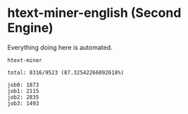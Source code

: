 # htext-miner-english (Second Engine)

Everything doing here is automated.

```
htext-miner

total: 8316/9523 (87.32542266092618%)

job0: 1873
job1: 2115
job2: 2835
job3: 1493
```